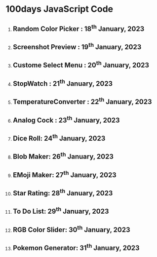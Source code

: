 # 100days JavaScript Code
<ol>
 <li><h2> Random Color Picker : 18<sup>th</sup> January, 2023</h2></li>
 <li><h2> Screenshot Preview :  19<sup>th</sup> January, 2023</h2></li>
 <li><h2> Custome Select Menu :  20<sup>th</sup> January, 2023</h2></li>
 <li><h2> StopWatch :  21<sup>th</sup> January, 2023</h2></li>
 <li><h2> TemperatureConverter :  22<sup>th</sup> January, 2023</h2></li>
 <li><h2> Analog Cock :  23<sup>th</sup> January, 2023</h2></li>
 <li><h2> Dice Roll:  24<sup>th</sup> January, 2023</h2></li>
 <li><h2> Blob Maker:  26<sup>th</sup> January, 2023</h2></li>
 <li><h2> EMoji Maker:  27<sup>th</sup> January, 2023</h2></li>
 <li><h2> Star Rating:  28<sup>th</sup> January, 2023</h2></li>
 <li><h2> To Do List:  29<sup>th</sup> January, 2023</h2></li>
 <li><h2> RGB Color Slider:  30<sup>th</sup> January, 2023</h2></li>
 <li><h2> Pokemon Generator:  31<sup>th</sup> January, 2023</h2></li>
</ol>

